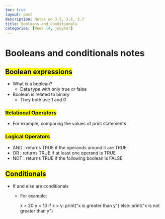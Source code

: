 ```yaml
---
toc: true
layout: post
description: Notes on 3.5, 3.6, 3.7
title: Booleans and Conditionals
categories: [Week 14, jupyter]
---
```


# Booleans and conditionals notes

## <mark>Boolean expressions</mark>
- What is a boolean?
  - Data type with only true or false
- Boolean is related to binary
  - They both use 1 and 0

### <mark>Relational Operators</mark>
- For example, comparing the values of print statements

### <mark>Logical Operators</mark>
- AND : returns TRUE if the operands around it are TRUE
- OR : returns TRUE if at least one operand is TRUE
- NOT : returns TRUE if the following boolean is FALSE

## <mark>Conditionals</mark>
- If and else are conditionals
  - For example:


      x = 20
      y = 10
      if x > y:
          print("x is greater than y")
      else:
          print("x is not greater than y")

